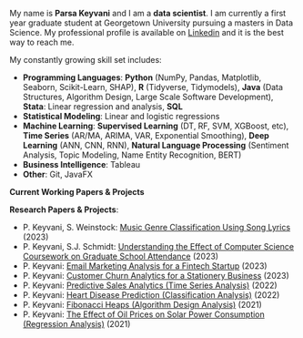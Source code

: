 My name is **Parsa Keyvani** and I am a **data scientist**. I am currently a first year graduate student at Georgetown University pursuing a masters in Data Science.
My professional profile is available on [Linkedin](https://www.linkedin.com/in/parsa-keyvani/) and it is the best way to reach me. 

My constantly growing skill set includes: 
* **Programming Languages**: **Python** (NumPy, Pandas, Matplotlib, Seaborn, Scikit-Learn, SHAP), **R** (Tidyverse, Tidymodels), **Java** (Data Structures, Algorithm Design, Large Scale Software Development), **Stata**: Linear regression and analysis, **SQL**
* **Statistical Modeling**: Linear and logistic regressions
* **Machine Learning**: **Supervised Learning** (DT, RF, SVM, XGBoost, etc), **Time Series** (AR/MA, ARIMA, VAR, Exponential Smoothing), **Deep Learning** (ANN, CNN, RNN), **Natural Language Processing** (Sentiment Analysis, Topic Modeling, Name Entity Recognition, BERT)
* **Business Intelligence**: Tableau
* **Other**: Git, JavaFX

**Current Working Papers & Projects**



**Research Papers & Projects**:
* P. Keyvani, S. Weinstock: [Music Genre Classification Using Song Lyrics](https://github.com/keyvanip/music_genre_classification/tree/main) (2023)
* P. Keyvani, S.J. Schmidt: [Understanding the Effect of Computer Science Coursework on Graduate School Attendance](https://github.com/keyvanip/thesis/blob/main/Thesis%20Report%20-%20Parsa-2-1.pdf) (2023)
* P. Keyvani: [Email Marketing Analysis for a Fintech Startup](https://github.com/keyvanip/EmailMarketing/blob/main/README.md) (2023)
* P. Keyvani: [Customer Churn Analytics for a Stationery Business](https://github.com/keyvanip/ChurnPrediction.git) (2023)
* P. Keyvani: [Predictive Sales Analytics (Time Series Analysis)](https://github.com/keyvanip/ECO-312-Seminar-in-Forecasting.git) (2022)
* P. Keyvani: [Heart Disease Prediction (Classification Analysis)](https://github.com/keyvanip/Heart-Disease-Prediction.git) (2022)
* P. Keyvani: [Fibonacci Heaps (Algorithm Design Analysis)](https://github.com/keyvanip/CSC250-Algorithm-Design-and-Analysis.git) (2021)
* P. Keyvani: [The Effect of Oil Prices on Solar Power Consumption (Regression Analysis)](https://github.com/keyvanip/ECO243-Intro-to-Econometrics.git) (2021)
            
